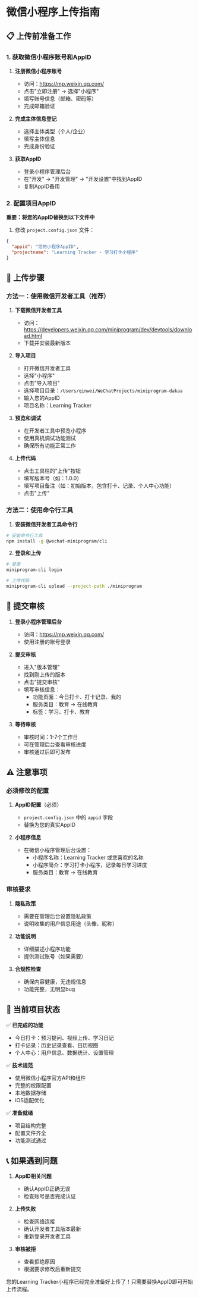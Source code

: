 # 微信小程序上传指南

## 📋 上传前准备工作

### 1. 获取微信小程序账号和AppID

1. **注册微信小程序账号**
   - 访问：https://mp.weixin.qq.com/
   - 点击"立即注册" → 选择"小程序"
   - 填写账号信息（邮箱、密码等）
   - 完成邮箱验证

2. **完成主体信息登记**
   - 选择主体类型（个人/企业）
   - 填写主体信息
   - 完成身份验证

3. **获取AppID**
   - 登录小程序管理后台
   - 在"开发" → "开发管理" → "开发设置"中找到AppID
   - 复制AppID备用

### 2. 配置项目AppID

**重要：将您的AppID替换到以下文件中**

1. 修改 `project.config.json` 文件：
```json
{
  "appid": "您的小程序AppID",
  "projectname": "Learning Tracker - 学习打卡小程序"
}
```

## 🚀 上传步骤

### 方法一：使用微信开发者工具（推荐）

1. **下载微信开发者工具**
   - 访问：https://developers.weixin.qq.com/miniprogram/dev/devtools/download.html
   - 下载并安装最新版本

2. **导入项目**
   - 打开微信开发者工具
   - 选择"小程序"
   - 点击"导入项目"
   - 选择项目目录：`/Users/qinwei/WeChatProjects/miniprogram-dakaa`
   - 输入您的AppID
   - 项目名称：Learning Tracker

3. **预览和调试**
   - 在开发者工具中预览小程序
   - 使用真机调试功能测试
   - 确保所有功能正常工作

4. **上传代码**
   - 点击工具栏的"上传"按钮
   - 填写版本号（如：1.0.0）
   - 填写项目备注（如：初始版本，包含打卡、记录、个人中心功能）
   - 点击"上传"

### 方法二：使用命令行工具

1. **安装微信开发者工具命令行**
```bash
# 安装命令行工具
npm install -g @wechat-miniprogram/cli
```

2. **登录和上传**
```bash
# 登录
miniprogram-cli login

# 上传代码
miniprogram-cli upload --project-path ./miniprogram
```

## 📱 提交审核

1. **登录小程序管理后台**
   - 访问：https://mp.weixin.qq.com/
   - 使用注册的账号登录

2. **提交审核**
   - 进入"版本管理"
   - 找到刚上传的版本
   - 点击"提交审核"
   - 填写审核信息：
     - 功能页面：今日打卡、打卡记录、我的
     - 服务类目：教育 → 在线教育
     - 标签：学习、打卡、教育

3. **等待审核**
   - 审核时间：1-7个工作日
   - 可在管理后台查看审核进度
   - 审核通过后即可发布

## ⚠️ 注意事项

### 必须修改的配置

1. **AppID配置**（必须）
   - `project.config.json` 中的 `appid` 字段
   - 替换为您的真实AppID

2. **小程序信息**
   - 在微信小程序管理后台设置：
     - 小程序名称：Learning Tracker 或您喜欢的名称
     - 小程序简介：学习打卡小程序，记录每日学习进度
     - 服务类目：教育 → 在线教育

### 审核要求

1. **隐私政策**
   - 需要在管理后台设置隐私政策
   - 说明收集的用户信息用途（头像、昵称）

2. **功能说明**
   - 详细描述小程序功能
   - 提供测试账号（如果需要）

3. **合规性检查**
   - 确保内容健康，无违规信息
   - 功能完整，无明显bug

## 🔧 当前项目状态

✅ **已完成的功能**
- 今日打卡：预习提问、视频上传、学习日记
- 打卡记录：历史记录查看、日历视图
- 个人中心：用户信息、数据统计、设置管理

✅ **技术规范**
- 使用微信小程序官方API和组件
- 完整的权限配置
- 本地数据存储
- iOS适配优化

✅ **准备就绪**
- 项目结构完整
- 配置文件齐全
- 功能测试通过

## 📞 如果遇到问题

1. **AppID相关问题**
   - 确认AppID正确无误
   - 检查账号是否完成认证

2. **上传失败**
   - 检查网络连接
   - 确认开发者工具版本最新
   - 重新登录开发者工具

3. **审核被拒**
   - 查看拒绝原因
   - 根据要求修改后重新提交

您的Learning Tracker小程序已经完全准备好上传了！只需要替换AppID即可开始上传流程。